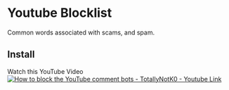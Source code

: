 # Youtube Blocklist
Common words associated with scams, and spam. 

## Install

Watch this YouTube Video
[![How to block the YouTube comment bots - TotallyNotK0 - Youtube Link](https://img.youtube.com/vi/VxgkFxccNww/0.jpg)](https://www.youtube.com/watch?v=VxgkFxccNww)
